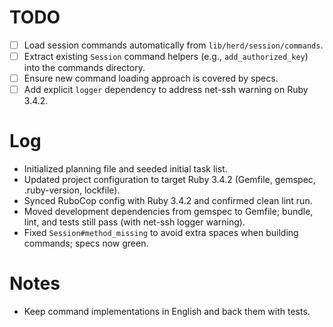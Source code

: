 # TODO

- [ ] Load session commands automatically from `lib/herd/session/commands`.
- [ ] Extract existing `Session` command helpers (e.g., `add_authorized_key`) into the commands directory.
- [ ] Ensure new command loading approach is covered by specs.
- [ ] Add explicit `logger` dependency to address net-ssh warning on Ruby 3.4.2.

# Log

- Initialized planning file and seeded initial task list.
- Updated project configuration to target Ruby 3.4.2 (Gemfile, gemspec, .ruby-version, lockfile).
- Synced RuboCop config with Ruby 3.4.2 and confirmed clean lint run.
- Moved development dependencies from gemspec to Gemfile; bundle, lint, and tests still pass (with net-ssh logger warning).
- Fixed `Session#method_missing` to avoid extra spaces when building commands; specs now green.

# Notes

- Keep command implementations in English and back them with tests.
